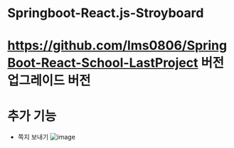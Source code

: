 # Springboot-React.js-Stroyboard

# https://github.com/lms0806/SpringBoot-React-School-LastProject 버전 업그레이드 버전

# 추가 기능
 - 쪽지 보내기
![image](https://user-images.githubusercontent.com/42136056/147345337-f691f04f-b0d5-47c6-98df-af891929a84f.png)
